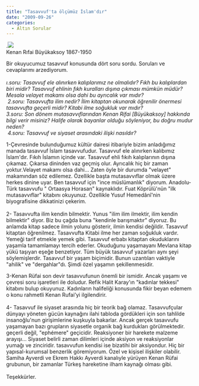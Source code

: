 ```yaml
---
title: "Tasavvuf'ta ölçümüz İslam'dır"
date: "2009-09-26"
categories: 
  - Altın Sorular
---
```


.![](../uploads/image/kenan_rifai_2.gif)  
Kenan Rıfai Büyükaksoy 1867-1950

Bir okuyucumuz tasavvuf konusunda dört soru sordu. Soruları ve cevaplarımı arzediyorum.  
   
_ı.soru: Tasavvuf ele alınırken kalıplarımız ne olmalıdır? Fıkh bu kalıplardan biri midir? Tasavvuf ehlinin fıkh kuralları dışına çıkması mümkün müdür? Mesala velayet makamı olsa dahi bu ayrıcalık var mıdır?  
 2.soru: Tasavvufta ilim nedir? İlim kitaptan okunarak öğrenilir önermesi tasavvufta geçerli midir? Kitabi ilme soğukluk var mıdır?  
3.soru: Son dönem mutasavvıflarından Kenan Rifai \[Büyükaksoy\] hakkında bilgi verir misiniz? Halife olarak bayanlar olduğu söyleniyor, bu doğru mudur neden?  
 4.soru: Tasavvuf ve siyaset arasındaki ilişki nasıldır?_

1-Çevresinde bulunduğumuz kültür dairesi itibariyle bizim anladığımız manada tasavvuf İslam tasavvufudur. Tasavvuf ele alınırken kalıbımız İslam'dır. Fıkıh İslamın içinde var. Tasavvuf ehli fıkıh kalıplarının dışına çıkamaz. Çıkarsa dininden vaz geçmiş olur. Ayrıcalık hiç bir zaman yoktur.Velayet makamı olsa dahi... Zaten öyle bir durumda "velayet" makamından söz edilemez. Özellikle başta mutasavvıflar olmak üzere herkes dinine uyar. Ben tasavvuf için "ince müslümanlık" diyorum. Anadolu-Türk tasavvufu " Ortaasya Horasan" kaynaklıdır. Fuat Köprülü'nün "ilk mutasavvıflar" kitabını okuyunuz. Özellikle Yusuf Hemedânî'nin biyografisine dikkatinizi çekerim.  
   
2- Tasavvufta ilim kendin bilmektir. Yunus "ilim ilim ilmektir, ilim kendin bilmektir" diyor. Biz bu çağda buna "kendinle barışmaktır" diyoruz. Bu anlamda kitap sadece ilmin yolunu gösterir, ilmin kendisi değildir. Tasavvuf kitaptan öğrenilmez. Tasavvufta Kitabi ilme her zaman soğukluk vardır. Yemeği tarif etmekle yemek gibi. Tasavvuf erbabı kitaptan okuduklarını yaşamla tamamlamayı tercih ederler. Okuduğunu yaşamayanı Mevlana kitap yükü taşıyan eşeğe benzetiyor. Tüm büyük tasavvuf yazarları aynı şeyi söylemişlerdir. Tasavvuf bir yaşam biçimidir. Bunun uzantıları vaktiyle "ahilik" ve "dergahlar"dı. Şimdi özel yaşamın şekillenmesidir.

3-Kenan Rüfai son devir tasavvufunun önemli bir ismidir. Ancak yaşamı ve çevresi soru işaretleri ile doludur. Refik Halit Karay'ın "kadınlar tekkesi" kitabını bulup okuyunuz. Kadınların halifeliği konusunda fikir beyan edemem o konu rahmetli Kenan Rufai’yi ilgilendirir.  
   
4- Tasavvuf ile siyaset arasında hiç bir teorik bağ olamaz. Tasavvufçular dünyayı yöneten gücün kaynağını ilahi tabloda gördükleri için son tahlilde insanoğlu'nun girişimlerine kuşkuyla bakarlar. Ancak gerçek tasavvufu yaşamayan bazı grupların siyasetle organik bağ kurdukları görülmektedir. geçerli değil, "ephémere" geçicidir. Reaksiyoner bir harekete malzeme arayışı... Siyaset belirli zaman dilimleri içinde aksiyon ve reaksiyonlar yumağı ve zinciridir. tasavvufun kendisi ise bizatihi bir aksiyondur. Hiç bir yapısal-kurumsal benzerlik göremiyorum. Özel ve kişisel ilişkiler olabilir. Samiha Ayverdi ve Ekrem Hakkı Ayverdi kanalıyle yürüyen Kenan Rüfai grubunun, bir zamanlar Türkeş hareketine ilham kaynağı olması gibi.  
   
Teşekkürler.
